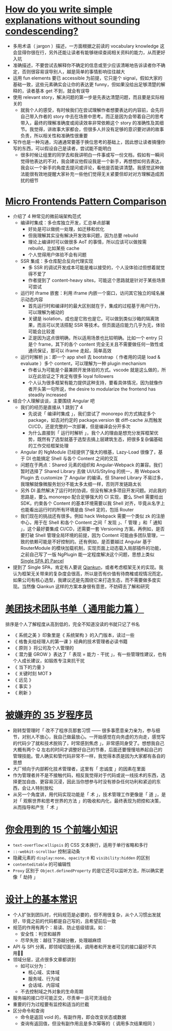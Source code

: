 # [How do you write simple explanations without sounding condescending?](https://jvns.ca/blog/2020/11/15/simple-explanations-without-sounding-condescending/)

- 多用术语（ jargon ）描述，一方面根据之前读的 vocabulary knowledge 这会显得你很在行，另外还能让读者有能够继续查阅相关资料的能力，从而更好入坑
- 准确描述，不要尝试去解释你不确定的信息或至少应该清晰地告诉读者你不确定，否则很容易误导别人，越是简单的事情影响往往越大
- 运用 fun elements 要已 accessible 为前提，它只是个 signal，假如大家的基础一致，这些元素确实会让你的表达更 funny，但如果没给出足够清楚的解释的，读者基本 get 不到，就会有误导
- 使用 relevant story，解决问题的第一步是先表达清楚问题，而且要是实际相关的
    - 就我个人的感受，有时候我们在尝试理解作者想要表达的内容前，会先将自己带入作者的 story 中去在场景中思考。而正是因为会带着自己的思考带入，最终的理解准确度或阅读效率非常依赖这个 story 的准确性及其细节。我觉得，讲故事大家都会，但很多人并没有足够的意识要对讲的故事负责，所以相关性和准确性很重要
- 写作也是一种沟通，沟通通常要基于换位思考的基础上，因此想让读者搞懂你写的东西，可以假设自己是读者，尝试能不能明白
    - 很多时候让组里的同学去和我讲明白一件事或写一份文档，假如有一瞬间觉得他表达的不对，我会建议他假设我是一个新手，再想想如何去表达，我会以一个新手的角度去提问或评论，看他是否能讲清楚。我感觉这种做法能很有效地提醒大家补充一些他们觉得无关紧要但却对对方理解造成困扰的细节


# [Micro Frontends Pattern Comparison](https://blog.bitsrc.io/microfrontend-pattern-comparison-c50a9d2e4172)

- 介绍了 4 种常见的微前端架构范式
    - 编译时集成：多仓库独立开发，汇总单点部署
        - 好处是可以做统一处理，如迁移和优化
        - 但我理解其实没有解决开发效率问题，因为总要 rebuild
        - 理论上编译时可以做很多 AoT 的事情，所以应该可以做按需 rebuild，比如某些 cache
        - 个人觉得用户体验不会有问题
    - SSR 集成：多仓库配合反向代理实现
        - 多 SSR 的调试开发成本可能是难以接受的，个人没体验过但想着就觉得不爱了
        - 作者提到了 content-heavy sites，可能这个思路就是针对于某些场景可尝试
    - 运行时 iframe 嵌套：利用 iframe 内嵌一个窗口，访问其它独立的域名展示动态内容
        - 首先运行时和编译时的最大区别就在于，集成的过程基于用户行为，可以理解为被动的
        - 关键是 isolation，成也是它败也是它。可以做到类似沙箱的隔离效果，而且可以灵活搭配 SSR 等技术。但页面适应能力几乎为无，体验可能会比较差
        - 正是因为这点很明确，所以适用场景也比较明确。比如一个 entry 只是个 frame，其下的各个 content 完全无关且不需要做任何一致性或通讯保证，那可以 iframe 走起，简单高效
    - 运行时解析 js：即一个 app shell 去 bootstrap（ 作者用的词是 load & evaluate ）多个 content，可以理解为一种 plugin mechanism
        - 作者认为可能是个最兼顾开发体验的方式。vscode 就是这么做的，所以在此验证之下肯定有很多 loyal followers
        - 个人认为很多框架有能力提供这种支持，要看具体情况，因为就像作者开头第一句所说，the desire to modularize the frontend has steadily increased
- 结合个人理解谈谈，主要围绕 Angular 吧
    - 我们的经历是直接从 1 跳到了 4
        - 先说说「 编译时集成 」，我们尝试了 monorepo 的方式搞定多个 package，如去对约定的 package.version 做 diff-cache 从而触发 CI/CD，还是完整的一次部署，但是编译会分开多次
        - 为什么直接到「 运行时解析 」，我个人的理由是想充分发挥框架优势，既然有了选型就基于选型去搞上层建筑生态，把很多复杂偏基础的工作交给框架处理
    - Angular 的 NgModule 已经提供了强大的根基，Lazy-Load 很像了，基于 DI 也能搞定 Shell 与各个 Content 之间的交互
    - 问题在于两点：Shared 元素的组织和 Angular-Webpack 的兼容。我们暂时选择了 Shared Library 去做 UI/US/Styling 的统一，用 Webpack Plugin 去 customize 了 Angular 的编译。但 Shared Library 不易过多，我理解就像微服务划分不能太多太细一样，否则开发链路太长
    - 另外 DI 虽然解决了运行时的协调，但没有解决多项目开发问题。对此我的思路是，要么 monorepo 配合足够强大的 CI 实现，要么 Shell 需要给出 SDK，约束各个 Content 的基本环境需要以我 Shell 对齐，毕竟从名字上也能看出运行时的所有环境是由 Shell 定的，包括 Router
    - 我们现在的挑战还有很多。例如 hack Webpack 需要一个类似 zk 的注册中心，用于在 Shell 和各个 Content 之间「 发现 」、「 管理 」和「 通知 」，这个最好要集成 CI/CD，还需要一套 Versioning 方案。再例如，是否要打破 Shell 管理全局环境的前提，因为 Content 可能由多团队管理，一致的依赖可能是不好控制的。还有例如，是否要越过 Angular 基于 RouterModule 的模块加载机制，实现页面上动态载入局部插件的功能，之前自己写了一版 NgPlugin 能一定程度解决这个问题，思想上类似 [Single SPA 的 Parcel](https://single-spa.js.org/docs/parcels-overview)
- 提到了 Single SPA，肯定有人要说 [Qiankun](https://github.com/umijs/qiankun)，或者考虑框架无关的实现。我认为框架无关带来的复杂度会很高，所以是否有价值有待商榷或视情况而定。如果公司有核心选型，我建议还是先围绕它来打造生态，而不需要做多度实现。当然像 Qiankun 这样的方案本身很有意思，不妨碍去了解和研究

# [美团技术团队书单（ 通用能力篇 ）](https://mp.weixin.qq.com/s/5nUqazLLV67H824Jg6kd_A)

排序是个人了解程度从高到低的，完全不知道没读的书就只记了书名

- 《 系统之美 》印象里是《 系统架构 》的入门版本，读过一些
- 《 格鲁夫给经理人的第一课 》经典的技术管理者必读书籍
- 《 原则 》将公司及个人管理的
- 《 潜力量 GROW 》表达了「 表现 = 能力 - 干扰 」，有一些管理性建议，也有个人成长建议，如锻炼专注来抗干扰
- 《 当下的力量 》
- 《 关键时刻 MOT 》
- 《 远见 》
- 《 事实 》
- 《 刷新 》

# [被嫌弃的 35 岁程序员](https://mp.weixin.qq.com/s/ri9eik51MLh8ksesktJYqg)

- 刚转型管理时「 改不了程序员那套习惯 —— 很多事愿意亲力亲为，参与细节，对别人不放心，我自己做最放心。一开始感觉在向务虚的方向走，感觉写的代码少了就和技术脱钩了，时常感到焦虑 」，非常感同身受了。想想我自己大概有两个 Q 左右的时间才调整好自己的节奏，后面还要慢慢培养起自己的管理技能。管人确实和管代码非常不一样，我觉得本质是因为大家都有各自的思想
- 大厂倾向于内部孵化技术管理者，这里有「 忠诚度 」的因素在里面
- 作为管理者并不是不接触代码，相反我觉得对于代码或说一线技术的东西，选择更加自由、更容易沉浸，因此当你想参与时没有掺杂任何功利和紧迫的东西，会让人特别放松
- 从另一个角度讲，用代码实现功能是「 术 」，技术管理工作更像是「 道 」，是对「 观察世界和思考世界的方法 」的吸收和内化，最终表现为把控和决策，从而指导和产生「 术 」

# [你会用到的 15 个前端小知识](https://mp.weixin.qq.com/s/IMQhGAS_TaCDDITgl4Ekew)

- `text-overflow:ellipsis` 的 CSS 文本换行，适用于单行省略和多行
- `::-webkit-scrollbar` 控制滚动条
- 隐藏元素的 `display:none`、`opacity:0` 和 `visibility:hidden` 的区别
- `contenteditable` 的可编辑性
- `Proxy` 区别于 `Object.definedProperty` 的是它还可以监听方法，所以确实更像「 劫持 」

# [设计上的基本常识](https://dubbo.apache.org/zh-cn/docs/dev/principals/general-knowledge.html)

- 个人扩张到团队时，代码规范是必要的，但不用很复杂，从个人习惯出发就好，毕竟之前的代码都是自己写的，且希望前后一致
- 规范的作用有两个：易读、防止低级错误。如：
    - 安全性：判空和越界
    - 尽早失败：越往下游越分散，处理越麻烦
- API 与 SPI 分离，即领域切面分离，调用者和开发者可见的接口最好不共用
- 领域分层，这点很多文章都讲到
    - 如可以分为：
        - 核心域、实体域
        - 服务域、行为域
        - 会话域、内容域
    - 不去控制域之外对象的生命周期
- 服务端的接口尽可能正交，尽责单一且可灵活组合
- 重要的行为过程要有监控和适当的拦截
- 区分命令和查询
    - 命令是返回 void 的，有副作用，即会改变状态或数据
    - 查询有返回值，但没有副作用且是多次幂等的（ 调用多次结果相同 ）
